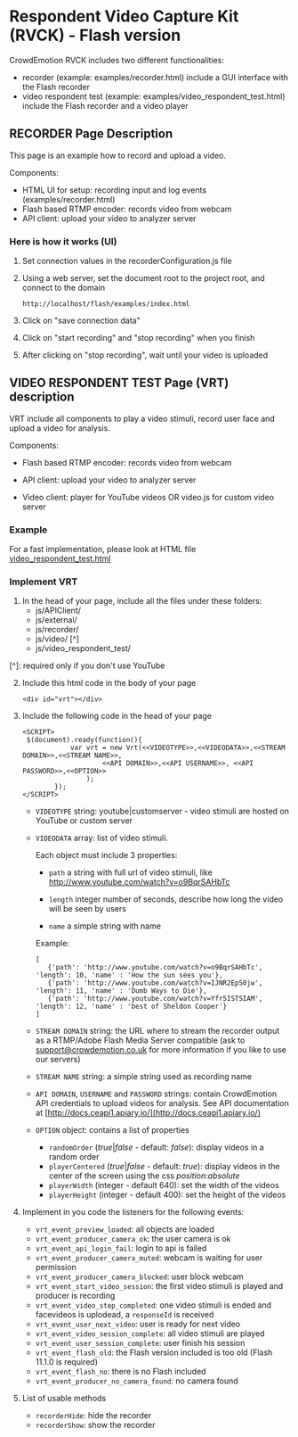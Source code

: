 # Respondent Video Capture Kit (RVCK) - Flash version


CrowdEmotion RVCK includes two different functionalities:

 - recorder (example: examples/recorder.html) include a GUI interface with the Flash recorder
 - video respondent test (example: examples/video_respondent_test.html) include the Flash recorder and a video player


## RECORDER Page Description

This page is an example how to record and upload a video.
 
Components:

 - HTML UI for setup: recording input and log events (examples/recorder.html)
 - Flash based RTMP encoder: records video from webcam
 - API client: upload your video to analyzer server

### Here is how it works (UI)

1. Set connection values in the recorderConfiguration.js file

1. Using a web server, set the document root to the project root, and connect to the domain

    ```
    http://localhost/flash/examples/index.html
    ```

1. Click on "save connection data"

1. Click on "start recording" and "stop recording" when you finish

1. After clicking on "stop recording", wait until your video is uploaded


## VIDEO RESPONDENT TEST Page (VRT) description

VRT include all components to play a video stimuli, record user face and upload a video for analysis.

Components:

 - Flash based RTMP encoder: records video from webcam

 - API client: upload your video to analyzer server
 
 - Video client: player for YouTube videos OR video.js for custom video server

### Example

For a fast implementation, please look at HTML file [video_respondent_test.html](./examples/video_respondent_test.html)

### Implement VRT

1. In the head of your page, include all the files under these folders:
    - js/APIClient/
    - js/external/
    - js/recorder/
    - js/video/ [^]
    - js/video_respondent_test/

[^]: required only if you don't use YouTube

2. Include this html code in the body of your page
     ```
     <div id="vrt"></div>
     ```
     
3. Include the following code in the head of your page
     ```
     <SCRIPT>
      $(document).ready(function(){
                 var vrt = new Vrt(<<VIDEOTYPE>>,<<VIDEODATA>>,<<STREAM DOMAIN>>,<<STREAM NAME>>,
                         <<API DOMAIN>>,<<API USERNAME>>, <<API PASSWORD>>,<<OPTION>>
                     );
             });
     </SCRIPT>
     ```       
    - `VIDEOTYPE` string: youtube|customserver - video stimuli are hosted on YouTube or custom server
    - `VIDEODATA` array: list of video stimuli. 
        
        Each object must include 3 properties:
            
        - `path` a string with full url of video stimuli, like http://www.youtube.com/watch?v=o9BqrSAHbTc
            
        - `length` integer number of seconds, describe how long the video will be seen by users
            
        - `name` a simple string with name
            
        Example:
        
        ```
        [
           {'path': 'http://www.youtube.com/watch?v=o9BqrSAHbTc', 'length': 10, 'name' : 'How the sun sees you'},
           {'path': 'http://www.youtube.com/watch?v=IJNR2EpS0jw', 'length': 11, 'name' : 'Dumb Ways to Die'},
           {'path': 'http://www.youtube.com/watch?v=Yfr5ISTSIAM', 'length': 12, 'name' : 'best of Sheldon Cooper'}
        ]
        ```                 
    - `STREAM DOMAIN` string: the URL where to stream the recorder output as a RTMP/Adobe Flash Media Server compatible (ask to [support@crowdemotion.co.uk](mailto:support@crowdemotion.co.uk) for more information if you like to use our servers)
    
    - `STREAM NAME` string: a simple string used as recording name
    
    - `API DOMAIN`, `USERNAME` and `PASSWORD` strings: contain CrowdEmotion API credentials to upload videos for analysis. See API documentation at [http://docs.ceapi1.apiary.io/](http://docs.ceapi1.apiary.io/)
                         
    - `OPTION` object: contains a list of properties
        - `randomOrder` (*true*|*false* - default: *false*): display videos in a random order  
        - `playerCentered` (*true*|*false* - default: *true*): display videos in the center of the screen using the css *position:absolute*
        - `playerWidth` (integer - default 640): set the width of the videos
        - `playerHeight` (integer - default 400): set the height of the videos
                             
                    
4. Implement in you code the listeners for the following events:

    - `vrt_event_preview_loaded`:              all objects are loaded
    - `vrt_event_producer_camera_ok`:          the user camera is ok
    - `vrt_event_api_login_fail`:              login to api is failed
    - `vrt_event_producer_camera_muted`:       webcam is waiting for user permission
    - `vrt_event_producer_camera_blocked`:     user block webcam
    - `vrt_event_start_video_session`:         the first video stimuli is played and producer is recording        
    - `vrt_event_video_step_completed`:       one video stimuli is ended and facevideos is uplodead, a `responseId` is received 
    - `vrt_event_user_next_video`:             user is ready for next video              
    - `vrt_event_video_session_complete`:      all video stimuli are played
    - `vrt_event_user_session_complete`:       user finish his session
    - `vrt_event_flash_old`:                   the Flash version included is too old (Flash 11.1.0 is required)
    - `vrt_event_flash_no`:                    there is no Flash included
    - `vrt_event_producer_no_camera_found`:    no camera found
         
5. List of usable methods 
    -  `recorderHide`:                          hide the recorder
    -  `recorderShow`:                          show the recorder
     
     
 
 

